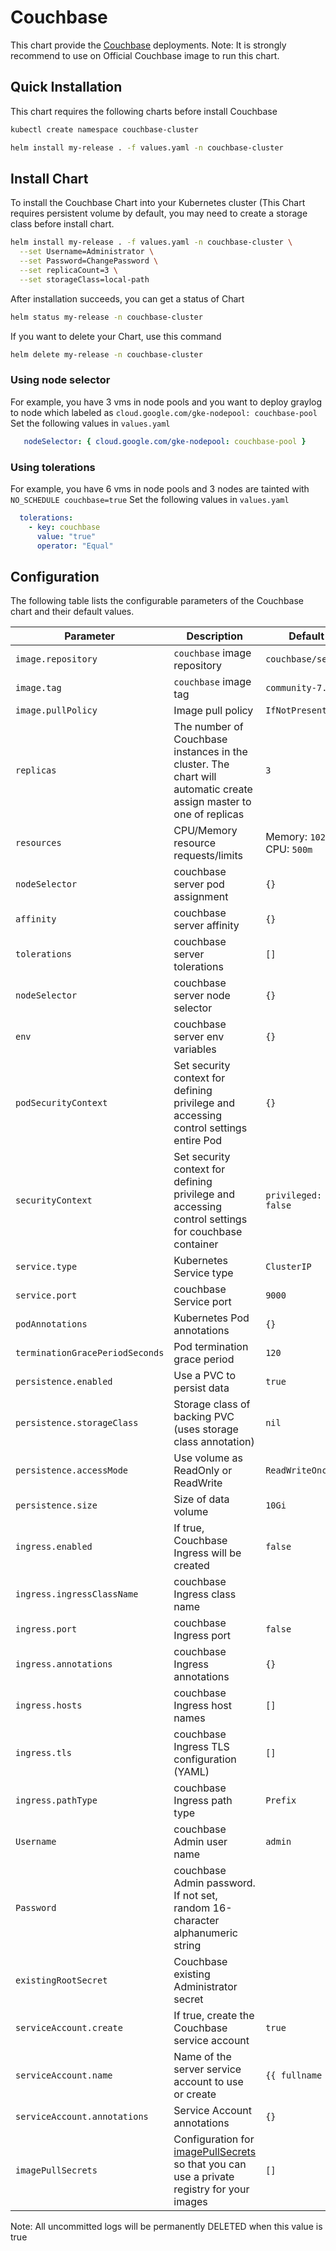 # Couchbase

This chart provide the [Couchbase][1] deployments.
Note: It is strongly recommend to use on Official Couchbase image to run this chart.


## Quick Installation

This chart requires the following charts before install Couchbase


```bash
kubectl create namespace couchbase-cluster

helm install my-release . -f values.yaml -n couchbase-cluster
```

## Install Chart

To install the Couchbase Chart into your Kubernetes cluster (This Chart requires persistent volume by default, you may need to create a storage class before install chart.

```bash
helm install my-release . -f values.yaml -n couchbase-cluster \
  --set Username=Administrator \
  --set Password=ChangePassword \
  --set replicaCount=3 \
  --set storageClass=local-path
```

After installation succeeds, you can get a status of Chart

```bash
helm status my-release -n couchbase-cluster
```

If you want to delete your Chart, use this command

```bash
helm delete my-release -n couchbase-cluster
```

### Using node selector

For example, you have 3 vms in node pools and you want to deploy graylog to node which labeled as `cloud.google.com/gke-nodepool: couchbase-pool`
Set the following values in `values.yaml`

```yaml
   nodeSelector: { cloud.google.com/gke-nodepool: couchbase-pool }
```

### Using tolerations

For example, you have 6 vms in node pools and 3 nodes are tainted with `NO_SCHEDULE couchbase=true`
Set the following values in `values.yaml`

```yaml
  tolerations:
    - key: couchbase
      value: "true"
      operator: "Equal"
```

## Configuration

The following table lists the configurable parameters of the Couchbase chart and their default values.

| Parameter                                      | Description                                                                                                                                           | Default                           |
|------------------------------------------------|-------------------------------------------------------------------------------------------------------------------------------------------------------|-----------------------------------|
| `image.repository`                     | `couchbase` image repository                                                                                                                            | `couchbase/server`                 |
| `image.tag`                            | `couchbase` image tag                                                                                                                                   | `community-7.1.1`                         |
| `image.pullPolicy`                     | Image pull policy                                                                                                                                     | `IfNotPresent`                    |
| `replicas`                             | The number of Couchbase instances in the cluster. The chart will automatic create assign master to one of replicas                                      | `3`                               |
| `resources`                            | CPU/Memory resource requests/limits                                                                                                                   | Memory: `1024Mi`, CPU: `500m`     |
| `nodeSelector`                         | couchbase server pod assignment                                                                                                                         | `{}`                              |
| `affinity`                             | couchbase server affinity                                                                                                                               | `{}`                              |
| `tolerations`                          | couchbase server tolerations                                                                                                                            | `[]`                              |
| `nodeSelector`                         | couchbase server node selector                                                                                                                          | `{}`                              |
| `env`                                  | couchbase server env variables                                                                                                                          | `{}`                              |
| `podSecurityContext`                   | Set security context for defining privilege and accessing control settings entire Pod                                                                 | `{}`                              |
| `securityContext`                      | Set security context for defining privilege and accessing control settings for couchbase container                                                      | `privileged: false`               |
| `service.type`                         | Kubernetes Service type                                                                                                                               | `ClusterIP`                       |
| `service.port`                         | couchbase Service port                                                                                                                                  | `9000`                            |
| `podAnnotations`                       | Kubernetes Pod annotations                                                                                                                            | `{}`                              |
| `terminationGracePeriodSeconds`        | Pod termination grace period                                                                                                                          | `120`                             |
| `persistence.enabled`                  | Use a PVC to persist data                                                                                                                             | `true`                            |
| `persistence.storageClass`             | Storage class of backing PVC (uses storage class annotation)                                                                                          | `nil`                             |
| `persistence.accessMode`               | Use volume as ReadOnly or ReadWrite                                                                                                                   | `ReadWriteOnce`                   |
| `persistence.size`                     | Size of data volume                                                                                                                                   | `10Gi`                            |
| `ingress.enabled`                      | If true, Couchbase Ingress will be created                                                                                                              | `false`                           |
| `ingress.ingressClassName`             | couchbase Ingress class name                                                                                                                            |                                   |
| `ingress.port`                         | couchbase Ingress port                                                                                                                                  | `false`                           |
| `ingress.annotations`                  | couchbase Ingress annotations                                                                                                                           | `{}`                              |
| `ingress.hosts`                        | couchbase Ingress host names                                                                                                                            | `[]`                              |
| `ingress.tls`                          | couchbase Ingress TLS configuration (YAML)                                                                                                              | `[]`                              |
| `ingress.pathType`                     | couchbase Ingress path type                                                                                                                             | `Prefix`                          |
| `Username`                             | couchbase Admin user name                                                                                                                                | `admin`                           |
| `Password`                             | couchbase Admin password. If not set, random 16-character alphanumeric string                                                                            |                                   |
| `existingRootSecret`                   | Couchbase existing Administrator secret                                                                                                                          |                                   |
| `serviceAccount.create`                        | If true, create the Couchbase service account                                                                                                           | `true`                            |
| `serviceAccount.name`                          | Name of the server service account to use or create                                                                                                   | `{{ fullname }}`          |
| `serviceAccount.annotations`                   | Service Account annotations                                                                                                                           | `{}`                              |
| `imagePullSecrets`                             | Configuration for [imagePullSecrets][3] so that you can use a private registry for your images                                                        | `[]`                              |



Note: All uncommitted logs will be permanently DELETED when this value is true

[1]: https://www.couchbase.com/
[2]: https://kubernetes-sigs.github.io/aws-alb-ingress-controller/guide/ingress/annotation/#actions
[3]: https://kubernetes.io/docs/tasks/configure-pod-container/pull-image-private-registry/#create-a-pod-that-uses-your-secret
[4]: https://kubernetes.io/docs/concepts/workloads/controllers/statefulset/
[5]: https://kubernetes.io/docs/tasks/access-application-cluster/create-external-load-balancer/#preserving-the-client-source-ip
